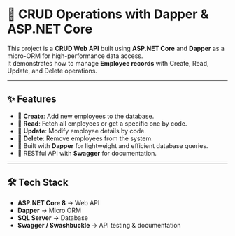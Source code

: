# 🚀 CRUD Operations with Dapper & ASP.NET Core

This project is a **CRUD Web API** built using **ASP.NET Core** and **Dapper** as a micro-ORM for high-performance data access.  
It demonstrates how to manage **Employee records** with Create, Read, Update, and Delete operations.

---

## ✨ Features
- 🔹 **Create**: Add new employees to the database.  
- 🔹 **Read**: Fetch all employees or get a specific one by code.  
- 🔹 **Update**: Modify employee details by code.  
- 🔹 **Delete**: Remove employees from the system.  
- 🔹 Built with **Dapper** for lightweight and efficient database queries.  
- 🔹 RESTful API with **Swagger** for documentation.  

---

## 🛠️ Tech Stack
- **ASP.NET Core 8** → Web API  
- **Dapper** → Micro ORM  
- **SQL Server** → Database  
- **Swagger / Swashbuckle** → API testing & documentation  




